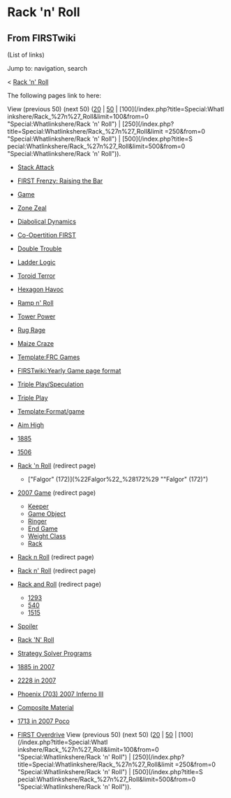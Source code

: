 # Rack 'n' Roll

## From FIRSTwiki

(List of links)

Jump to: navigation, search

< [Rack 'n' Roll](/index.php?title=Rack_%27n%27_Roll&redirect=no "Rack 'n'
Roll")

The following pages link to here:

View (previous 50) (next 50) ([20](/index.php?title=Special:Whatlinkshere/Rack_%27n%27_Roll&limit=20&from=0 "Special:Whatlinkshere/Rack 'n' Roll") | [50](/index.php?title=Special:Whatlinkshere/Rack_%27n%27_Roll&limit=50&from=0 "Special:Whatlinkshere/Rack 'n' Roll") | [100](/index.php?title=Special:Whatl
inkshere/Rack_%27n%27_Roll&limit=100&from=0 "Special:Whatlinkshere/Rack 'n'
Roll") | [250](/index.php?title=Special:Whatlinkshere/Rack_%27n%27_Roll&limit
=250&from=0 "Special:Whatlinkshere/Rack 'n' Roll") | [500](/index.php?title=S
pecial:Whatlinkshere/Rack_%27n%27_Roll&limit=500&from=0 "Special:Whatlinkshere/Rack 'n' Roll")).

- [Stack Attack](Stack_Attack "Stack Attack")
- [FIRST Frenzy: Raising the Bar](FIRST_Frenzy:_Raising_the_Bar "FIRST Frenzy: Raising the Bar")
- [Game](Game "Game")
- [Zone Zeal](Zone_Zeal "Zone Zeal")
- [Diabolical Dynamics](Diabolical_Dynamics "Diabolical Dynamics")
- [Co-Opertition FIRST](Co-Opertition_FIRST "Co-Opertition FIRST")
- [Double Trouble](Double_Trouble "Double Trouble")
- [Ladder Logic](Ladder_Logic "Ladder Logic")
- [Toroid Terror](Toroid_Terror "Toroid Terror")
- [Hexagon Havoc](Hexagon_Havoc "Hexagon Havoc")
- [Ramp n' Roll](Ramp_n%27_Roll "Ramp n' Roll")
- [Tower Power](Tower_Power "Tower Power")
- [Rug Rage](Rug_Rage "Rug Rage")
- [Maize Craze](Maize_Craze "Maize Craze")
- [Template:FRC Games](Template:FRC_Games "Template:FRC Games")
- [FIRSTwiki:Yearly Game page format](FIRSTwiki:Yearly_Game_page_format "FIRSTwiki:Yearly Game page format")
- [Triple Play/Speculation](Triple_Play/Speculation "Triple Play/Speculation")
- [Triple Play](triple-play)
- [Template:Format/game](Template:Format/game "Template:Format/game")
- [Aim High](aim-high)
- [1885](1885 "1885")
- [1506](1506 "1506")
- [Rack 'n Roll](/index.php?title=Rack_%27n_Roll&redirect=no "Rack 'n Roll") (redirect page) 

  - ["Falgor" (172)](%22Falgor%22_%28172%29 ""Falgor" \(172\)")

- [2007 Game](/index.php?title=2007_Game&redirect=no "2007 Game") (redirect page) 

  - [Keeper](Keeper "Keeper")
  - [Game Object](Game_Object "Game Object")
  - [Ringer](Ringer "Ringer")
  - [End Game](End_Game "End Game")
  - [Weight Class](Weight_Class "Weight Class")
  - [Rack](Rack "Rack")

- [Rack n Roll](/index.php?title=Rack_n_Roll&redirect=no "Rack n Roll") (redirect page)
- [Rack n' Roll](/index.php?title=Rack_n%27_Roll&redirect=no "Rack n' Roll") (redirect page)
- [Rack and Roll](/index.php?title=Rack_and_Roll&redirect=no "Rack and Roll") (redirect page) 

  - [1293](1293 "1293")
  - [540](540 "540")
  - [1515](1515 "1515")

- [Spoiler](Spoiler "Spoiler")
- [Rack 'N' Roll](Rack_%27N%27_Roll "Rack 'N' Roll")
- [Strategy Solver Programs](Strategy_Solver_Programs "Strategy Solver Programs")
- [1885 in 2007](1885_in_2007 "1885 in 2007")
- [2228 in 2007](2228_in_2007 "2228 in 2007")
- [Phoenix (703) 2007 Inferno III](Phoenix_%28703%29_2007_Inferno_III "Phoenix \(703\) 2007 Inferno III")
- [Composite Material](Composite_Material "Composite Material")
- [1713 in 2007 Poco](1713_in_2007_Poco "1713 in 2007 Poco")
- [FIRST Overdrive](FIRST_Overdrive "FIRST Overdrive") View (previous 50) (next 50) ([20](/index.php?title=Special:Whatlinkshere/Rack_%27n%27_Roll&limit=20&from=0 "Special:Whatlinkshere/Rack 'n' Roll") | [50](/index.php?title=Special:Whatlinkshere/Rack_%27n%27_Roll&limit=50&from=0 "Special:Whatlinkshere/Rack 'n' Roll") | [100](/index.php?title=Special:Whatl
  inkshere/Rack_%27n%27_Roll&limit=100&from=0 "Special:Whatlinkshere/Rack 'n'
  Roll") | [250](/index.php?title=Special:Whatlinkshere/Rack_%27n%27_Roll&limit
  =250&from=0 "Special:Whatlinkshere/Rack 'n' Roll") | [500](/index.php?title=S
  pecial:Whatlinkshere/Rack_%27n%27_Roll&limit=500&from=0 "Special:Whatlinkshere/Rack 'n' Roll")).
